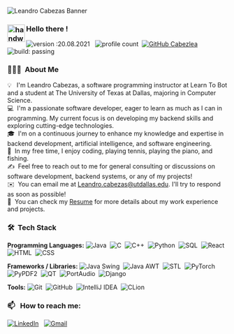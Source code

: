 ![Leandro Cabezas Banner](https://share.creavite.co/6657eff4520faf7ee10a7139.gif)

### <img alt="handwavegif" src="https://user-images.githubusercontent.com/39513876/112366216-8cfe7400-8cfe-11eb-8116-7d3dbae20e97.gif" width='40' align="left"/> Hello there !
![version :20.08.2021](https://img.shields.io/badge/version-20.08.2021-informational) &nbsp;
![profile count](https://komarev.com/ghpvc/?username=Cabezlea&color=red)&nbsp;
[![GitHub Cabezlea](https://img.shields.io/github/followers/Cabezlea?label=follow&style=social)](https://github.com/Cabezlea)&nbsp;
![build: passing](https://img.shields.io/badge/build-passing-success)

### 👨🏻‍💻 &nbsp;About Me

💡 &nbsp; I'm Leandro Cabezas, a software programming instructor at Learn To Bot and a student at The University of Texas at Dallas, majoring in Computer Science.\
💻 &nbsp;I'm a passionate software developer, eager to learn as much as I can in programming. My current focus is on developing my backend skills and exploring cutting-edge technologies.\
🎓 &nbsp;I'm on a continuous journey to enhance my knowledge and expertise in backend development, artificial intelligence, and software engineering.\
🌱 &nbsp;In my free time, I enjoy coding, playing tennis, playing the piano, and fishing.\
✍️ &nbsp;Feel free to reach out to me for general consulting or discussions on software development, backend systems, or any of my projects!\
✉️ &nbsp;You can email me at [Leandro.cabezas@utdallas.edu](mailto:Leandro.cabezas@utdallas.edu). I'll try to respond as soon as possible!\
📄 &nbsp;You can check my [Resume](https://docs.google.com/document/d/1GdaYGxGH5GZpuMHUJ_6xy4WK49IxyT0F/edit?usp=sharing&ouid=117346296602113661667&rtpof=true&sd=true) for more details about my work experience and projects.

### 🛠 &nbsp;Tech Stack

**Programming Languages:**
![Java](https://img.shields.io/badge/-Java-05122A?style=flat&logo=Java&logoColor=FFA518)&nbsp;
![C](https://img.shields.io/badge/-C-05122A?style=flat&logo=C&logoColor=A8B9CC)&nbsp;
![C++](https://img.shields.io/badge/-C++-05122A?style=flat&logo=C%2B%2B&logoColor=00599C)&nbsp;
![Python](https://img.shields.io/badge/-Python-05122A?style=flat&logo=python)&nbsp;
![SQL](https://img.shields.io/badge/-SQL-05122A?style=flat&logo=sql)&nbsp;
![React](https://img.shields.io/badge/-React-05122A?style=flat&logo=react)&nbsp;
![HTML](https://img.shields.io/badge/-HTML-05122A?style=flat&logo=HTML5)&nbsp;
![CSS](https://img.shields.io/badge/-CSS-05122A?style=flat&logo=CSS3&logoColor=1572B6)&nbsp;

**Frameworks / Libraries:**
![Java Swing](https://img.shields.io/badge/-Java%20Swing-05122A?style=flat&logo=java)&nbsp;
![Java AWT](https://img.shields.io/badge/-Java%20AWT-05122A?style=flat&logo=java)&nbsp;
![STL](https://img.shields.io/badge/-STL-05122A?style=flat&logo=cplusplus)&nbsp;
![PyTorch](https://img.shields.io/badge/-PyTorch-05122A?style=flat&logo=pytorch)&nbsp;
![PyPDF2](https://img.shields.io/badge/-PyPDF2-05122A?style=flat&logo=python)&nbsp;
![QT](https://img.shields.io/badge/-QT-05122A?style=flat&logo=qt)&nbsp;
![PortAudio](https://img.shields.io/badge/-PortAudio-05122A?style=flat&logo=portaudio)&nbsp;
![Django](https://img.shields.io/badge/-Django-05122A?style=flat&logo=django&logoColor=092E20)&nbsp;

**Tools:**
![Git](https://img.shields.io/badge/-Git-05122A?style=flat&logo=git)&nbsp;
![GitHub](https://img.shields.io/badge/-GitHub-05122A?style=flat&logo=github)&nbsp;
![IntelliJ IDEA](https://img.shields.io/badge/-IntelliJ%20IDEA-05122A?style=flat&logo=intellij-idea)&nbsp;
![CLion](https://img.shields.io/badge/-CLion-05122A?style=flat&logo=clion)&nbsp;

### 📫 &nbsp; How to reach me:

<a href="https://www.linkedin.com/in/leandro-cabezas03/"><img alt="LinkedIn" src="https://img.shields.io/badge/linkedin%20-%230077B5.svg?&style=flat&logo=linkedin&logoColor=white"/></a> &nbsp;
<a href="mailto:Leandro.cabezas@utdallas.edu"><img alt="Gmail" src="https://img.shields.io/badge/Gmail-D14836?style=flat&logo=gmail&logoColor=white" /></a> &nbsp;

